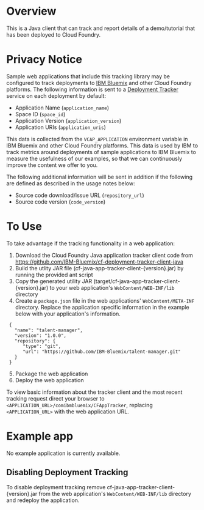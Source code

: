 # Overview

This is a Java client that can track and report details of a demo/tutorial that has been deployed to Cloud Foundry.

# Privacy Notice
Sample web applications that include this tracking library may be configured to track deployments to [IBM Bluemix](https://www.bluemix.net/) and other Cloud Foundry platforms. The following information is sent to a [Deployment Tracker](https://github.com/IBM-Bluemix/cf-deployment-tracker-service) service on each deployment by default:
* Application Name (`application_name`)
* Space ID (`space_id`)
* Application Version (`application_version`)
* Application URIs (`application_uris`)

This data is collected from the `VCAP_APPLICATION` environment variable in IBM Bluemix and other Cloud Foundry platforms. This data is used by IBM to track metrics around deployments of sample applications to IBM Bluemix to measure the usefulness of our examples, so that we can continuously improve the content we offer to you. 

The following additional information will be sent in addition if the following are defined as described in the usage notes below:
* Source code download/issue URL (`repository_url`)
* Source code version (`code_version`)

# To Use

To take advantage if the tracking functionality in a web application:

1. Download the Cloud Foundry Java application tracker client code from https://github.com/IBM-Bluemix/cf-deployment-tracker-client-java
2. Build the utlity JAR file (cf-java-app-tracker-client-{version}.jar) by running the provided ant script
3. Copy the generated utility JAR (target/cf-java-app-tracker-client-{version}.jar) to your web application's `WebContent/WEB-INF/lib` directory
4. Create a `package.json` file in the web applications' `WebContent/META-INF` directory. Replace the application specific information in the example below with your application's information.

  ````
   {
     "name": "talent-manager",
     "version": "1.0.0",
     "repository": {
        "type": "git",
        "url": "https://github.com/IBM-Bluemix/talent-manager.git"
     }
   }
  ````
5. Package the web application
6. Deploy the web application

To view basic information about the tracker client and the most recent tracking request direct your browser to `<APPLICATION_URL>/comibmbluemix/CFAppTracker`, replacing `<APPLICATION_URL>` with the web application URL.

# Example app
No example application is currently available.


## Disabling  Deployment Tracking
To disable deployment tracking remove cf-java-app-tracker-client-{version}.jar from the web application's `WebContent/WEB-INF/lib` directory and redeploy the application.